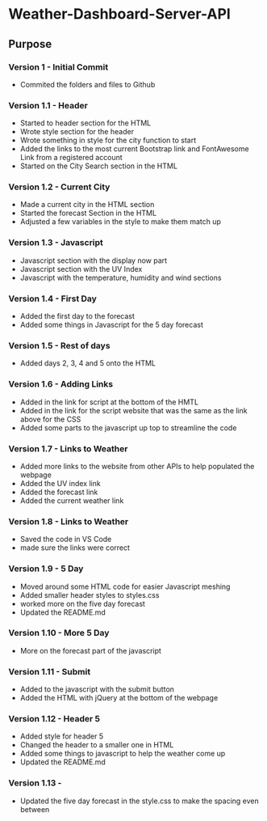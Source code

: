 # Weather-Dashboard-Server-API

## Purpose

### Version 1 - Initial Commit
* Commited the folders and files to Github

### Version 1.1 - Header
* Started to header section for the HTML
* Wrote style section for the header
* Wrote something in style for the city function to start
* Added the links to the most current Bootstrap link and FontAwesome Link from a registered account
* Started on the City Search section in the HTML

### Version 1.2 - Current City
* Made a current city in the HTML section
* Started the forecast Section in the HTML
* Adjusted a few variables in the style to make them match up

### Version 1.3 - Javascript
* Javascript section with the display now part
* Javascript section with the UV Index
* Javascript with the temperature, humidity and wind sections

### Version 1.4 - First Day
* Added the first day to the forecast 
* Added some things in Javascript for the 5 day forecast

### Version 1.5 - Rest of days
* Added days 2, 3, 4 and 5 onto the HTML

### Version 1.6 - Adding Links
* Added in the link for script at the bottom of the HMTL
* Added in the link for the script website that was the same as the link above for the CSS
* Added some parts to the javascript up top to streamline the code

### Version 1.7 - Links to Weather
* Added more links to the website from other APIs to help populated the webpage
* Added the UV index link
* Added the forecast link
* Added the current weather link

### Version 1.8 - Links to Weather
* Saved the code in VS Code
*  made sure the links were correct

### Version 1.9 - 5 Day
* Moved around some HTML code for easier Javascript meshing
* Added smaller header styles to styles.css
* worked more on the five day forecast
* Updated the README.md

### Version 1.10 - More 5 Day
* More on the forecast part of the javascript

### Version 1.11 - Submit
* Added to the javascript with the submit button
* Added the HTML with jQuery at the bottom of the webpage

### Version 1.12 - Header 5
* Added style for header 5
* Changed the header to a smaller one in HTML
* Added some things to javascript to help the weather come up
* Updated the README.md

### Version 1.13 - 
* Updated the five day forecast in the style.css to make the spacing even between
